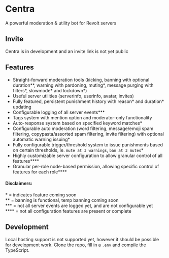 # Centra
A powerful moderation & utility bot for Revolt servers

## Invite
Centra is in development and an invite link is not yet public

## Features
- Straight-forward moderation tools (kicking, banning with optional duration**, warning with pardoning, muting*, message purging with filters*, slowmode* and lockdown*)
- Useful server utilities (serverinfo, userinfo, avatar, invites)
- Fully featured, persistent punishment history with reason* and duration* updating
- Configurable logging of all server events***
- Tags system with mention option and moderator-only functionality
- Auto-response system based on specified keyword matches*
- Configurable auto moderation (word filtering, message/emoji spam filtering, copypasta/assorted spam filtering, invite filtering) with optional automatic warning issuing*
- Fully configurable trigger/threshold system to issue punishments based on certain thresholds, ie. `mute at 3 warnings`, `ban at 3 mutes`*
- Highly customizable server configuration to allow granular control of all features****
- Granular per-role node-based permission, allowing specific control of features for each role**** 

#### Disclaimers:
\* = indicates feature coming soon  
\*\* = banning is functional, temp banning coming soon  
\*\*\* = not all server events are logged yet, and are not configurable yet  
\*\*\*\* = not all configuration features are present or complete  

## Development
Local hosting support is not supported yet, however it should be possible for development work. Clone the repo, fill in a `.env` and compile the TypeScript.